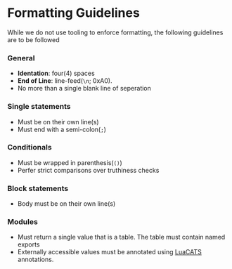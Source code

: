 # Formatting Guidelines
While we do not use tooling to enforce formatting, the following guidelines are to be followed

### General
- **Identation**: four(4) spaces
- **End of Line**: line-feed(`\n`; 0xA0).
- No more than a single blank line of seperation

### Single statements
- Must be on their own line(s)
- Must end with a semi-colon(`;`)

### Conditionals
- Must be wrapped in parenthesis(`()`)
- Perfer strict comparisons over truthiness checks

### Block statements
- Body must be on their own line(s)

### Modules
- Must return a single value that is a table. The table must contain named exports
- Externally accessible values must be annotated using [LuaCATS](https://luals.github.io/wiki/annotations/) annotations.

